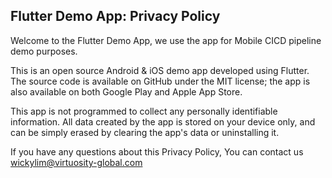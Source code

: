 ## Flutter Demo App: Privacy Policy

Welcome to the Flutter Demo App, we use the app for Mobile CICD pipeline demo purposes.

This is an open source Android & iOS demo app developed using Flutter. The source code is available on GitHub under the MIT license; the app is also available on both Google Play and Apple App Store.

This app is not programmed to collect any personally identifiable information. All data created by the app is stored on your device only, and can be simply erased by clearing the app's data or uninstalling it.

If you have any questions about this Privacy Policy, You can contact us wickylim@virtuosity-global.com